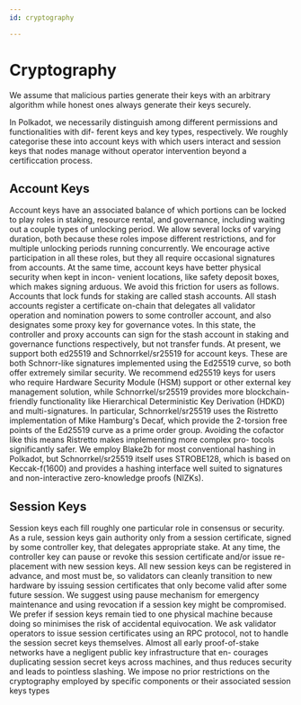```yaml
---
id: cryptography

---
```


# Cryptography

We assume that malicious parties generate their keys with an arbitrary algorithm while
honest ones always generate their keys securely.

In Polkadot, we necessarily distinguish among different permissions and functionalities with dif-
ferent keys and key types, respectively. We roughly categorise these into account keys with which
users interact and session keys that nodes manage without operator intervention beyond a certificcation process.

## Account Keys

Account keys have an associated balance of which portions can be locked to play roles in staking,
resource rental, and governance, including waiting out a couple types of unlocking period. We
allow several locks of varying duration, both because these roles impose different restrictions, and
for multiple unlocking periods running concurrently.
We encourage active participation in all these roles, but they all require occasional signatures
from accounts. At the same time, account keys have better physical security when kept in incon-
venient locations, like safety deposit boxes, which makes signing arduous. We avoid this friction
for users as follows.
Accounts that lock funds for staking are called stash accounts. All stash accounts register a
certificate on-chain that delegates all validator operation and nomination powers to some controller
account, and also designates some proxy key for governance votes. In this state, the controller and
proxy accounts can sign for the stash account in staking and governance functions respectively,
but not transfer funds.
At present, we support both ed25519 and Schnorrkel/sr25519 for account keys. These
are both Schnorr-like signatures implemented using the Ed25519 curve, so both offer extremely
similar security. We recommend ed25519 keys for users who require Hardware Security Module
(HSM) support or other external key management solution, while Schnorrkel/sr25519 provides
more blockchain-friendly functionality like Hierarchical Deterministic Key Derivation (HDKD)
and multi-signatures.
In particular, Schnorrkel/sr25519 uses the Ristretto implementation of Mike Hamburg's
Decaf, which provide the 2-torsion free points of the Ed25519 curve as a prime order
group. Avoiding the cofactor like this means Ristretto makes implementing more complex pro-
tocols significantly safer. We employ Blake2b for most conventional hashing in Polkadot, but
Schnorrkel/sr25519 itself uses STROBE128, which is based on Keccak-f(1600) and provides a
hashing interface well suited to signatures and non-interactive zero-knowledge proofs (NIZKs).

## Session Keys

Session keys each fill roughly one particular role in consensus or security. As a rule, session keys gain
authority only from a session certificate, signed by some controller key, that delegates appropriate
stake.
At any time, the controller key can pause or revoke this session certificate and/or issue re-
placement with new session keys. All new session keys can be registered in advance, and most
must be, so validators can cleanly transition to new hardware by issuing session certificates that
only become valid after some future session. We suggest using pause mechanism for emergency
maintenance and using revocation if a session key might be compromised.
We prefer if session keys remain tied to one physical machine because doing so minimises the
risk of accidental equivocation. We ask validator operators to issue session certificates using an
RPC protocol, not to handle the session secret keys themselves.
Almost all early proof-of-stake networks have a negligent public key infrastructure that en-
courages duplicating session secret keys across machines, and thus reduces security and leads to
pointless slashing.
We impose no prior restrictions on the cryptography employed by specific components or their
associated session keys types
